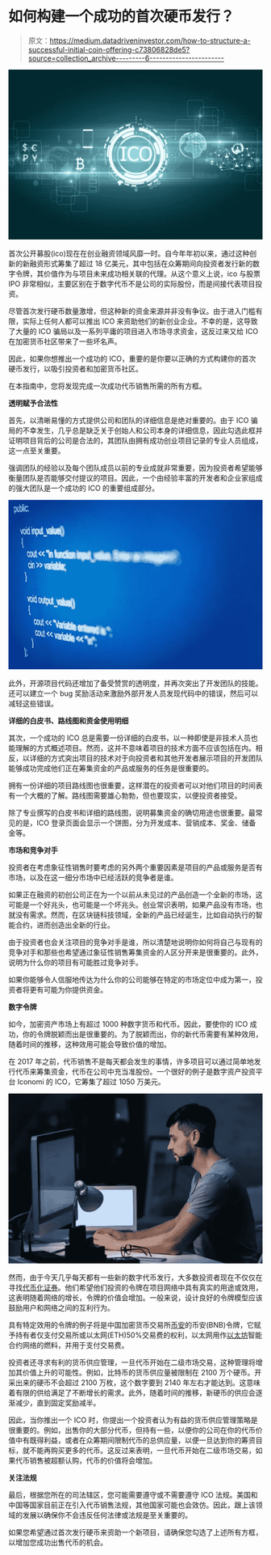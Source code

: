 # 如何构建一个成功的首次硬币发行？

> 原文：<https://medium.datadriveninvestor.com/how-to-structure-a-successful-initial-coin-offering-c73806828de5?source=collection_archive---------6----------------------->

![](img/ac062274727ce7893b7cf2089b2b676a.png)

首次公开募股(ico)现在在创业融资领域风靡一时。自今年年初以来，通过这种创新的新融资形式筹集了超过 18 亿美元，其中包括在众筹期间向投资者发行新的数字令牌，其价值作为与项目未来成功相关联的代理。从这个意义上说，ico 与股票 IPO 非常相似，主要区别在于数字代币不是公司的实际股份，而是间接代表项目投资。

尽管首次发行硬币数量激增，但这种新的资金来源并非没有争议。由于进入门槛有限，实际上任何人都可以推出 ICO 来资助他们的新创业企业。不幸的是，这导致了大量的 ICO 骗局以及一系列平庸的项目进入市场寻求资金，这反过来又给 ICO 在加密货币社区带来了一些坏名声。

因此，如果你想推出一个成功的 ICO，重要的是你要以正确的方式构建你的首次硬币发行，以吸引投资者和加密货币社区。

在本指南中，您将发现完成一次成功代币销售所需的所有方框。

**透明赋予合法性**

首先，以清晰易懂的方式提供公司和团队的详细信息是绝对重要的。由于 ICO 骗局的不幸发生，几乎总是缺乏关于创始人和公司本身的详细信息，因此勾选此框并证明项目背后的公司是合法的，其团队由拥有成功创业项目记录的专业人员组成，这一点至关重要。

强调团队的经验以及每个团队成员以前的专业成就非常重要，因为投资者希望能够衡量团队是否能够交付提议的项目。因此，一个由经验丰富的开发者和企业家组成的强大团队是一个成功的 ICO 的重要组成部分。

![](img/3f6c6c94e715bbce5c8aa9db0b58d695.png)

此外，开源项目代码还增加了备受赞赏的透明度，并再次突出了开发团队的技能。还可以建立一个 bug 奖励活动来激励外部开发人员发现代码中的错误，然后可以减轻这些错误。

**详细的白皮书、路线图和资金使用明细**

其次，一个成功的 ICO 总是需要一份详细的白皮书，以一种即使是非技术人员也能理解的方式概述项目。然而，这并不意味着项目的技术方面不应该包括在内。相反，以详细的方式突出项目的技术对于向投资者和其他开发者展示项目的开发团队能够成功完成他们正在筹集资金的产品或服务的任务是很重要的。

拥有一份详细的项目路线图也很重要，这样潜在的投资者可以对他们项目的时间表有一个大概的了解。路线图需要雄心勃勃，但也要现实，以便投资者接受。

除了专业撰写的白皮书和详细的路线图，说明募集资金的确切用途也很重要。最常见的是，ICO 登录页面会显示一个饼图，分为开发成本、营销成本、奖金、储备金等。

**市场和竞争对手**

投资者在考虑象征性销售时要考虑的另外两个重要因素是项目的产品或服务是否有市场，以及在这一细分市场中已经活跃的竞争者是谁。

如果正在融资的初创公司正在为一个以前从未见过的产品创造一个全新的市场，这可能是一个好兆头，也可能是一个坏兆头。创业常识表明，如果产品没有市场，也就没有需求。然而，在区块链科技领域，全新的产品已经诞生，比如自动执行的智能合约，进而创造出全新的行业。

由于投资者也会关注项目的竞争对手是谁，所以清楚地说明你如何将自己与现有的竞争对手和那些也希望通过象征性销售筹集资金的人区分开来是很重要的。此外，说明为什么你的项目有可能胜过竞争对手。

如果你能够令人信服地传达为什么你的公司能够在特定的市场定位中成为第一，投资者将更有可能为你提供资金。

**数字令牌**

如今，加密资产市场上有超过 1000 种数字货币和代币。因此，要使你的 ICO 成功，你的令牌脱颖而出是很重要的。为了脱颖而出，你的新代币需要有某种效用，随着时间的推移，这种效用可能会导致价值的增加。

在 2017 年之前，代币销售不是每天都会发生的事情，许多项目可以通过简单地发行代币来筹集资金，代币在公司中充当准股份。一个很好的例子是数字资产投资平台 Iconomi 的 ICO，它筹集了超过 1050 万美元。

![](img/dbd4795748bd2a8e148d93a470818c9d.png)

然而，由于今天几乎每天都有一些新的数字代币发行，大多数投资者现在不仅仅在寻找[代币化证券](https://medium.com/startup-grind/understanding-the-difference-between-coins-utility-tokens-and-tokenized-securities-a6522655fb91)。他们希望他们投资的令牌在项目网络中具有真实的用途或效用，这表明随着网络的增长，令牌的价值会增加。一般来说，设计良好的令牌模型应该鼓励用户和网络之间的互利行为。

具有特定效用的令牌的例子将是中国加密货币交易所[币安](https://www.binance.com/)的币安(BNB)令牌，它赋予持有者仅支付交易所或以太网(ETH)50%交易费的权利，以太网用作[以太坊](http://ethereum.org)智能合约网络的燃料，并用于支付交易费。

投资者还寻求有利的货币供应管理，一旦代币开始在二级市场交易，这种管理将增加其价值上升的可能性。例如，比特币的货币供应量被限制在 2100 万个硬币。开采出来的硬币不会超过 2100 万枚，这个数字要到 2140 年左右才能达到。这意味着有限的供给满足了不断增长的需求。此外，随着时间的推移，新硬币的供应会逐渐减少，直到固定奖励减半。

因此，当你推出一个 ICO 时，你提出一个投资者认为有益的货币供应管理策略是很重要的。例如，出售你的大部分代币，但持有一些，以便你的公司在你的代币价值中有既得利益，或者在众筹期间限制代币的总供应量，以便一旦达到你的筹资目标，就不能再购买更多的代币。这反过来表明，一旦代币开始在二级市场交易，如果代币销售被超额认购，代币的价值将会增加。

**关注法规**

最后，根据您所在的司法辖区，您可能需要遵守或不需要遵守 ICO 法规。美国和中国等国家目前正在引入代币销售法规，其他国家可能也会效仿。因此，跟上该领域的发展以确保你不会违反任何法律或法规是至关重要的。

如果您希望通过首次发行硬币来资助一个新项目，请确保您勾选了上述所有方框，以增加您成功出售代币的机会。